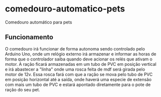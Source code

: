 # comedouro-automatico-pets
Comedouro automático para pets

## Funcionamento

O comedouro irá funcionar de forma autonoma sendo controlado pelo Arduino Uno, onde um relógio externo irá armazenar e informar as horas de forma que o controlador saiba quando deve acionar os relés que ativam o motor. A ração ficará armazenadas em um tubo de PVC em posição vertical e irá abastecer a "linha" onde uma rosca feita de mdf será girada pelo motor de 12v. Essa rosca fará com que a ração se mova pelo tubo de PVC em posição horizontal até a saída, onde haverá uma especie de extensão com mais um tubo de PVC e estará apontado diretamente para o pote de ração do seu pet.
